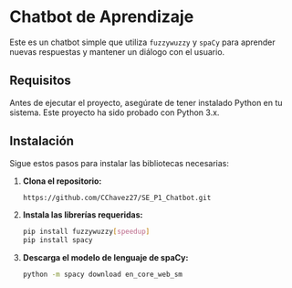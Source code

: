 # Chatbot de Aprendizaje

Este es un chatbot simple que utiliza `fuzzywuzzy` y `spaCy` para aprender nuevas respuestas y mantener un diálogo con el usuario.

## Requisitos

Antes de ejecutar el proyecto, asegúrate de tener instalado Python en tu sistema. Este proyecto ha sido probado con Python 3.x.

## Instalación

Sigue estos pasos para instalar las bibliotecas necesarias:

1. **Clona el repositorio:**
   ```bash
   https://github.com/CChavez27/SE_P1_Chatbot.git

2. **Instala las librerías requeridas:**
   ```bash
   pip install fuzzywuzzy[speedup]
   pip install spacy
   
2. **Descarga el modelo de lenguaje de spaCy:**
   ```bash
   python -m spacy download en_core_web_sm
